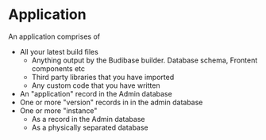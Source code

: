 # Application

An application comprises of

- All your latest build files
  - Anything output by the Budibase builder. Database schema, Frontent components etc
  - Third party libraries that you have imported
  - Any custom code that you have written
- An "application" record in the Admin database
- One or more "version" records in in the admin database
- One or more "instance"
  - As a record in the Admin database
  - As a physically separated database